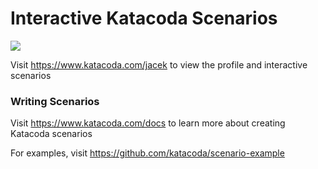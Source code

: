 # Interactive Katacoda Scenarios

[![](http://shields.katacoda.com/katacoda/jacek/count.svg)](https://www.katacoda.com/jacek "Get your profile on Katacoda.com")

Visit https://www.katacoda.com/jacek to view the profile and interactive scenarios

### Writing Scenarios
Visit https://www.katacoda.com/docs to learn more about creating Katacoda scenarios

For examples, visit https://github.com/katacoda/scenario-example
